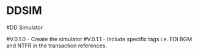DDSIM
===========

#DD Simulator

#V.0.1.0 - Create the simulator
#V.0.1.1 - Include specific tags i.e. EDI BGM and NTFR in the transaction references.


